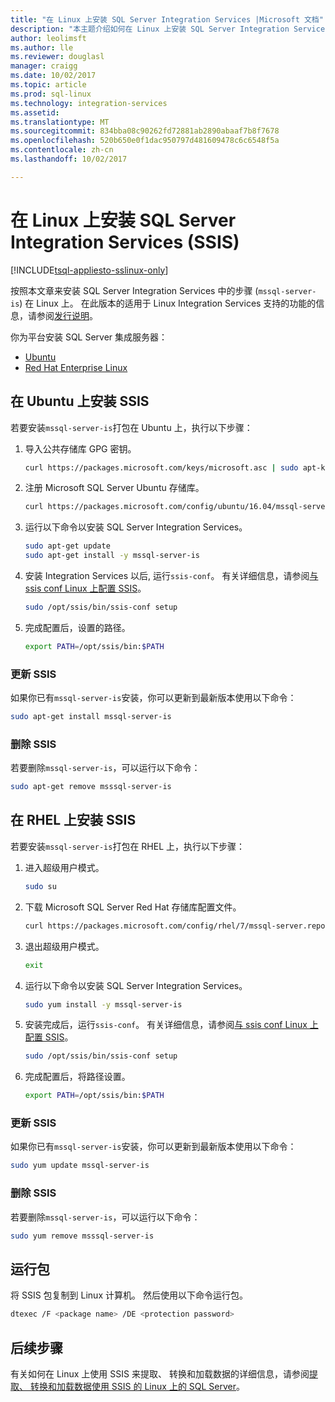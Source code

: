 ```yaml
---
title: "在 Linux 上安装 SQL Server Integration Services |Microsoft 文档"
description: "本主题介绍如何在 Linux 上安装 SQL Server Integration Services。"
author: leolimsft
ms.author: lle
ms.reviewer: douglasl
manager: craigg
ms.date: 10/02/2017
ms.topic: article
ms.prod: sql-linux
ms.technology: integration-services
ms.assetid: 
ms.translationtype: MT
ms.sourcegitcommit: 834bba08c90262fd72881ab2890abaaf7b8f7678
ms.openlocfilehash: 520b650e0f1dac950797d481609478c6c6548f5a
ms.contentlocale: zh-cn
ms.lasthandoff: 10/02/2017

---
```

# <a name="install-sql-server-integration-services-ssis-on-linux"></a>在 Linux 上安装 SQL Server Integration Services (SSIS)

[!INCLUDE[tsql-appliesto-sslinux-only](../includes/tsql-appliesto-sslinux-only.md)]

按照本文章来安装 SQL Server Integration Services 中的步骤 (`mssql-server-is`) 在 Linux 上。 在此版本的适用于 Linux Integration Services 支持的功能的信息，请参阅[发行说明](sql-server-linux-release-notes.md)。

你为平台安装 SQL Server 集成服务器：

- [Ubuntu](#ubuntu)
- [Red Hat Enterprise Linux](#RHEL)

## <a name="ubuntu"></a>在 Ubuntu 上安装 SSIS
若要安装`mssql-server-is`打包在 Ubuntu 上，执行以下步骤：

1.  导入公共存储库 GPG 密钥。

    ```bash
    curl https://packages.microsoft.com/keys/microsoft.asc | sudo apt-key add -
    ```

2.  注册 Microsoft SQL Server Ubuntu 存储库。

    ```bash
    curl https://packages.microsoft.com/config/ubuntu/16.04/mssql-server.list | sudo tee /etc/apt/sources.list.d/mssql-server.list
    ```

3.  运行以下命令以安装 SQL Server Integration Services。

    ```bash
    sudo apt-get update
    sudo apt-get install -y mssql-server-is
    ```


4.  安装 Integration Services 以后, 运行`ssis-conf`。 有关详细信息，请参阅[与 ssis conf Linux 上配置 SSIS](sql-server-linux-configure-ssis.md)。

    ```bash
    sudo /opt/ssis/bin/ssis-conf setup
    ```

5.  完成配置后，设置的路径。

    ```bash
    export PATH=/opt/ssis/bin:$PATH
    ```

### <a name="update-ssis"></a>更新 SSIS
如果你已有`mssql-server-is`安装，你可以更新到最新版本使用以下命令：

```bash
sudo apt-get install mssql-server-is
```

### <a name="remove-ssis"></a>删除 SSIS
若要删除`mssql-server-is`，可以运行以下命令：
```bash
sudo apt-get remove msssql-server-is
```

## <a name="RHEL"></a>在 RHEL 上安装 SSIS
若要安装`mssql-server-is`打包在 RHEL 上，执行以下步骤：


1.  进入超级用户模式。

    ```bash
    sudo su
    ```


2.  下载 Microsoft SQL Server Red Hat 存储库配置文件。

    ```bash
    curl https://packages.microsoft.com/config/rhel/7/mssql-server.repo > /etc/yum.repos.d/mssql-server.repo
    ```


3.  退出超级用户模式。

    ```bash
    exit
    ```


4.  运行以下命令以安装 SQL Server Integration Services。

    ```bash
    sudo yum install -y mssql-server-is
    ```


5.  安装完成后，运行`ssis-conf`。 有关详细信息，请参阅[与 ssis conf Linux 上配置 SSIS](sql-server-linux-configure-ssis.md)。

    ```bash
    sudo /opt/ssis/bin/ssis-conf setup
    ```


6.  完成配置后，将路径设置。

    ```bash
    export PATH=/opt/ssis/bin:$PATH
    ```

### <a name="update-ssis"></a>更新 SSIS
如果你已有`mssql-server-is`安装，你可以更新到最新版本使用以下命令：

```bash
sudo yum update mssql-server-is
```

### <a name="remove-ssis"></a>删除 SSIS
若要删除`mssql-server-is`，可以运行以下命令：
```bash
sudo yum remove msssql-server-is
```




## <a name="run-a-package"></a>运行包
将 SSIS 包复制到 Linux 计算机。 然后使用以下命令运行包。

```bash
dtexec /F <package name> /DE <protection password>
```



## <a name="next-steps"></a>后续步骤

有关如何在 Linux 上使用 SSIS 来提取、 转换和加载数据的详细信息，请参阅[提取、 转换和加载数据使用 SSIS 的 Linux 上的 SQL Server](sql-server-linux-migrate-ssis.md)。
